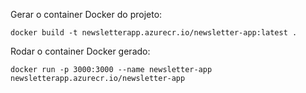 Gerar o container Docker do projeto:

```shell
docker build -t newsletterapp.azurecr.io/newsletter-app:latest .
```

Rodar o container Docker gerado:

```shell
docker run -p 3000:3000 --name newsletter-app newsletterapp.azurecr.io/newsletter-app
```